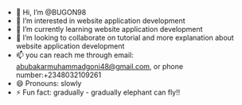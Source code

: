 - 👋 Hi, I’m @BUGON98
- 👀 I’m interested in website application development
- 🌱 I’m currently learning website application development
- 💞️ I’m looking to collaborate on tutorial and more explanation about website application development
- 📫 you can reach me through email: abubakarmuhammadgoni48@gmail.com, or phone number:+2348032109261
- 😄 Pronouns: slowly
- ⚡ Fun fact: gradually - gradually elephant can fly!!

<!---
BUGON98/BUGON98 is a ✨ special ✨ repository because its `README.md` (this file) appears on your GitHub profile.
You can click the Preview link to take a look at your changes.
--->
